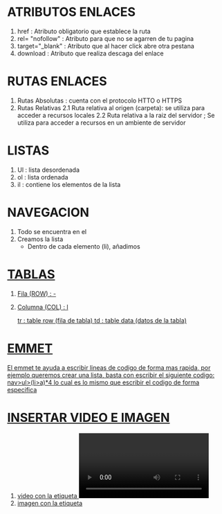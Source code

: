 # ATRIBUTOS ENLACES

1. href : Atributo obligatorio que establece la ruta
2. rel= "nofollow" : Atributo para que no se agarren de tu pagina
3. target="_blank" : Atributo que al hacer click abre otra pestana
4. download : Atributo que realiza descaga del enlace


# RUTAS ENLACES

1. Rutas Absolutas : cuenta con el protocolo HTTO o HTTPS
2. Rutas Relativas
    2.1 Ruta relativa al origen (carpeta): se utiliza para acceder a recursos locales
    2.2 Ruta relativa a la raiz del servidor ; Se utiliza para acceder a recursos en un ambiente de servidor

# LISTAS

1. Ul : lista desordenada
2. ol : lista ordenada
3. il : contiene los elementos de la lista

# NAVEGACION

1. Todo se encuentra en el <nav></nav>
2. Creamos la lista <ul>
3. Dentro de cada elemento (li), añadimos <a href="">


# TABLAS

1. Fila (ROW) : -
2. Columna (COL) : l

    tr : table row (fila de tabla)
    td : table data (datos de la tabla)


# EMMET

El emmet te ayuda a escribir lineas de codigo de forma mas rapida, por ejemplo queremos crear una lista, basta con escribir el siguiente codigo: nav>ul>(li>a)*4
lo cual es lo mismo que escribir el codigo de forma especifica

# INSERTAR VIDEO E IMAGEN

1. video 
   con la etiqueta <video>
2. imagen
   con la etiqueta <imagen>

